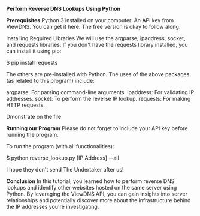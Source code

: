 **Perform Reverse DNS Lookups Using Python**

**Prerequisites**
Python 3 installed on your computer.
An API key from ViewDNS. You can get it here. The free version is okay to follow along.

Installing Required Libraries
We will use the argparse, ipaddress, socket, and requests libraries. If you don't have the requests library installed, you can install it using pip:

$ pip install requests

The others are pre-installed with Python. The uses of the above packages (as related to this program) include:

argparse: For parsing command-line arguments.
ipaddress: For validating IP addresses.
socket: To perform the reverse IP lookup.
requests: For making HTTP requests.

Dmonstrate on the file

**Running our Program**
Please do not forget to include your API key before running the program. 

To run the program (with all functionalities):

$ python reverse_lookup.py [IP Address] --all

I hope they don't send The Undertaker after us!

**Conclusion**
  In this tutorial, you learned how to perform reverse DNS lookups and identify other websites hosted on the same server using Python. 
  By leveraging the ViewDNS API, you can gain insights into server relationships and potentially discover more about the infrastructure 
  behind the IP addresses you're investigating.

